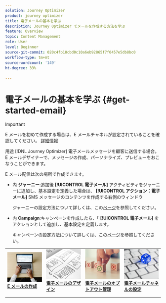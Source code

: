 ```yaml
---
solution: Journey Optimizer
product: journey optimizer
title: 電子メールの基本を学ぶ
description: Journey Optimizer でメールを作成する方法を学ぶ
feature: Overview
topic: Content Management
role: User
level: Beginner
source-git-commit: 020c4fb18cbd0c10a6eb92865f7f0457e5db8bc0
workflow-type: tm+mt
source-wordcount: '149'
ht-degree: 33%

---
```


# 電子メールの基本を学ぶ {#get-started-email}

>[!IMPORTANT]
>
>E メールを初めて作成する場合は、E メールチャネルが設定されていることを確認してください。 [詳細情報](email-settings.md)

用途 [!DNL Journey Optimizer] 電子メールメッセージを顧客に送信する場合。 E メールデザイナーで、メッセージの作成、パーソナライズ、プレビューをおこなうことができます。

E メール配信は次の場所で作成できます。

* 内 **ジャーニー**:追加後 **[!UICONTROL 電子メール]** アクティビティをジャーニーに追加し、基本設定を定義した場合は、 **[!UICONTROL アクション：電子メール]** SMS メッセージのコンテンツを作成する右側のウィンドウ

   ジャーニーの設定方法について詳しくは、この[ページ](../building-journeys/journey-gs.md)を参照してください。

* 内 **Campaign**:キャンペーンを作成したら、「 **[!UICONTROL 電子メール]** をアクションとして追加し、基本設定を定義します。

   キャンペーンの設定方法について詳しくは、この[ページ](../campaigns/create-campaign.md#configure)を参照してください。

<table style="table-layout:fixed"><tr style="border: 0;">
<td>
<a href="create-email.md">
<img alt="リード" src="../assets/do-not-localize/email-create.jpeg">
</a>
<div><a href="create-email.md"><strong>E メールの作成</strong>
</div>
<p>
</td>
<td>
<a href="get-started-email-design.md">
<img alt="低頻度" src="../assets/do-not-localize/email-design.jpg">
</a>
<div>
<a href="get-started-email-design.md"><strong>電子メールのデザイン</strong></a>
</div>
<p></td>
<td>
<a href="email-opt-out.md">
<img alt="検証" src="../assets/do-not-localize/email-opt-out.jpg">
</a>
<div>
<a href="email-opt-out.md"><strong>電子メールのオプトアウト管理</strong></a>
</div>
<p>
</td>
<td>
<a href="email-settings.md">
<img alt="検証" src="../assets/do-not-localize/email-config.jpg">
</a>
<div>
<a href="email-settings.md"><strong>電子メールチャネルの設定</strong></a>
</div>
<p>
</td>
</tr></table>

